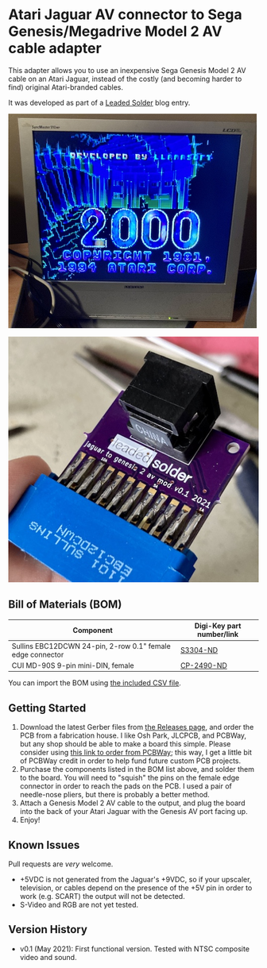 # Atari Jaguar AV connector to Sega Genesis/Megadrive Model 2 AV cable adapter
This adapter allows you to use an inexpensive Sega Genesis Model 2 AV cable on an Atari Jaguar, instead of the costly (and becoming harder to find) original Atari-branded cables.

It was developed as part of a [Leaded Solder](https://www.leadedsolder.com) blog entry.

![Tempest 2000 running on composite output](/shots/jaguar-tempest-2000.jpg)

![The v0.1 AV adapter, soldered together](/shots/jaguar-av-adapter-soldered.jpg)

## Bill of Materials (BOM)

| Component               | Digi-Key part number/link  |
|-------------------------|-------------------|
| Sullins EBC12DCWN 24-pin, 2-row 0.1" female edge connector | [S3304-ND](https://www.digikey.ca/en/products/detail/sullins-connector-solutions/EBC12DCWN/927256) |
| CUI MD-90S 9-pin mini-DIN, female | [CP-2490-ND](https://www.digikey.ca/en/products/detail/cui-devices/MD-90S/145320)

You can import the BOM using [the included CSV file](v0.1-bom.csv).

## Getting Started
 1. Download the latest Gerber files from [the Releases page](https://github.com/barbeque/jaguar-av-to-genesis-2-av/releases), and order the PCB from a fabrication house. I like Osh Park, JLCPCB, and PCBWay, but any shop should be able to make a board this simple. Please consider using [this link to order from PCBWay](https://www.pcbway.com/project/shareproject/Atari_Jaguar_to_Genesis_2_AV_cable_adapter.html); this way, I get a little bit of PCBWay credit in order to help fund future custom PCB projects.
 2. Purchase the components listed in the BOM list above, and solder them to the board. You will need to "squish" the pins on the female edge connector in order to reach the pads on the PCB. I used a pair of needle-nose pliers, but there is probably a better method.
 3. Attach a Genesis Model 2 AV cable to the output, and plug the board into the back of your Atari Jaguar with the Genesis AV port facing up.
 4. Enjoy!

## Known Issues
Pull requests are _very_ welcome.

 * +5VDC is not generated from the Jaguar's +9VDC, so if your upscaler, television, or cables depend on the presence of the +5V pin in order to work (e.g. SCART) the output will not be detected.
 * S-Video and RGB are not yet tested.

## Version History
 * v0.1 (May 2021): First functional version. Tested with NTSC composite video and sound.
